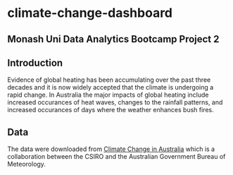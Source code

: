 # climate-change-dashboard
## Monash Uni Data Analytics Bootcamp Project 2  
## Introduction  
Evidence of global heating has been accumulating over the past three decades and it is now widely accepted that the climate is undergoing a rapid change.  In Australia the major impacts of global heating include increased occurances of heat waves, changes to the rainfall patterns, and increased occurances of days where the weather enhances bush fires.  

## Data  
The data were downloaded from [Climate Change in Australia](https://www.climatechangeinaustralia.gov.au/en/obtain-data/download-datasets/) which is a collaboration between the CSIRO and the Australian Government Bureau of Meteorology.  




